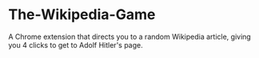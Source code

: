 # The-Wikipedia-Game
A Chrome extension that directs you to a random Wikipedia article, giving you 4 clicks to get to Adolf Hitler's page.
